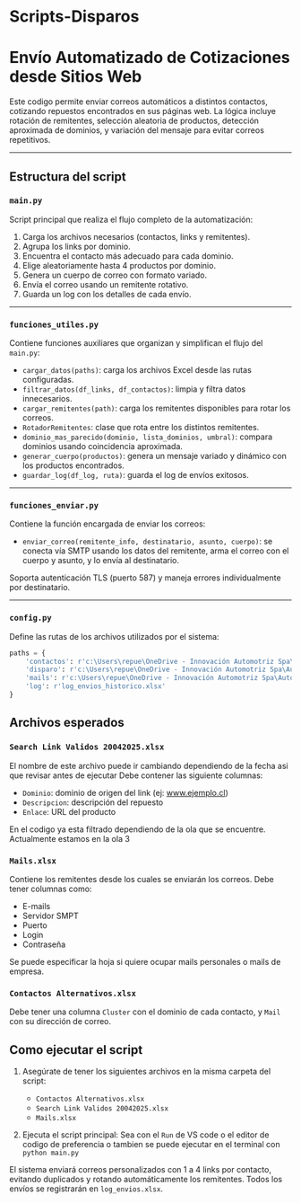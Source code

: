 # Scripts-Disparos
# Envío Automatizado de Cotizaciones desde Sitios Web

Este codigo permite enviar correos automáticos a distintos contactos, cotizando repuestos encontrados en sus páginas web. La lógica incluye rotación de remitentes, selección aleatoria de productos, detección aproximada de dominios, y variación del mensaje para evitar correos repetitivos.

---

## Estructura del script

### `main.py`

Script principal que realiza el flujo completo de la automatización:

1. Carga los archivos necesarios (contactos, links y remitentes).
2. Agrupa los links por dominio.
3. Encuentra el contacto más adecuado para cada dominio.
4. Elige aleatoriamente hasta 4 productos por dominio.
5. Genera un cuerpo de correo con formato variado.
6. Envía el correo usando un remitente rotativo.
7. Guarda un log con los detalles de cada envío.

---

### `funciones_utiles.py`

Contiene funciones auxiliares que organizan y simplifican el flujo del `main.py`:

- `cargar_datos(paths)`: carga los archivos Excel desde las rutas configuradas.
- `filtrar_datos(df_links, df_contactos)`: limpia y filtra datos innecesarios.
- `cargar_remitentes(path)`: carga los remitentes disponibles para rotar los correos.
- `RotadorRemitentes`: clase que rota entre los distintos remitentes.
- `dominio_mas_parecido(dominio, lista_dominios, umbral)`: compara dominios usando coincidencia aproximada.
- `generar_cuerpo(productos)`: genera un mensaje variado y dinámico con los productos encontrados.
- `guardar_log(df_log, ruta)`: guarda el log de envíos exitosos.

---

### `funciones_enviar.py`

Contiene la función encargada de enviar los correos:

- `enviar_correo(remitente_info, destinatario, asunto, cuerpo)`: se conecta vía SMTP usando los datos del remitente, arma el correo con el cuerpo y asunto, y lo envía al destinatario.

Soporta autenticación TLS (puerto 587) y maneja errores individualmente por destinatario.

---

### `config.py`

Define las rutas de los archivos utilizados por el sistema:

```python
paths = {
    'contactos': r'c:\Users\repue\OneDrive - Innovación Automotriz Spa\AutoLab Post Ventas\0 Base Central\Contactos de Prueba.xlsx',
    'disparo': r'c:\Users\repue\OneDrive - Innovación Automotriz Spa\AutoLab Post Ventas\0 Base Central Alternativos\2025\Search Links Validos 20042025.xlsx',
    'mails': r'c:\Users\repue\OneDrive - Innovación Automotriz Spa\AutoLab Post Ventas\0 Base Central\Mails.xlsx',
    'log': r'log_envios_historico.xlsx'
}
```

## Archivos esperados
### `Search Link Validos 20042025.xlsx`
El nombre de este archivo puede ir cambiando dependiendo de la fecha asi que revisar antes de ejecutar
Debe contener las siguiente columnas:
* `Dominio`: dominio de origen del link (ej: www.ejemplo.cl)
* `Descripcion`: descripción del repuesto
* `Enlace`: URL del producto
  
En el codigo ya esta filtrado dependiendo de la ola que se encuentre. Actualmente estamos en la ola 3

### `Mails.xlsx`
Contiene los remitentes desde los cuales se enviarán los correos. Debe tener columnas como:
* E-mails
* Servidor SMPT
* Puerto
* Login
* Contraseña

Se puede especificar la hoja si quiere ocupar mails personales o mails de empresa.

### `Contactos Alternativos.xlsx`
Debe tener una columna `Cluster` con el dominio de cada contacto, y `Mail` con su dirección de correo.

## Como ejecutar el script
1. Asegúrate de tener los siguientes archivos en la misma carpeta del script:

   - `Contactos Alternativos.xlsx`
   - `Search Link Validos 20042025.xlsx`
   - `Mails.xlsx`

2. Ejecuta el script principal:
   Sea con el `Run` de VS code o el editor de codigo de preferencia o tambien se puede ejecutar en el terminal con `python main.py`


El sistema enviará correos personalizados con 1 a 4 links por contacto, evitando duplicados y rotando automáticamente los remitentes. Todos los envíos se registrarán en `log_envios.xlsx`.




